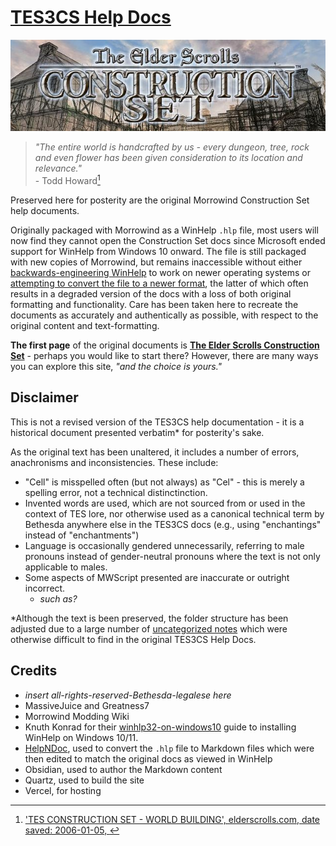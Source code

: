 # [TES3CS Help Docs](https://tes3cs-manual.vercel.app/)

![](content/assets/morrowind-construction-set-loading-screen-banner.jpg)

> _"The entire world is handcrafted by us - every dungeon, tree, rock and even flower has been given consideration to its location and relevance."_  
> \- Todd Howard[^1]

Preserved here for posterity are the original Morrowind Construction Set help documents.

Originally packaged with Morrowind as a WinHelp `.hlp` file, most users will now find they cannot open the Construction Set docs since Microsoft ended support for WinHelp from Windows 10 onward. The file is still packaged with new copies of Morrowind, but remains inaccessible without either [backwards-engineering WinHelp](https://github.com/knuth-konrad/winhlp32-on-windows10) to work on newer operating systems or [attempting to convert the file to a newer format](https://abitoftaste.altervista.org/morrowind/index.php?option=downloads&Itemid=50&task=info&id=78&-TES-Construction-Set-chm), the latter of which often results in a degraded version of the docs with a loss of both original formatting and functionality. Care has been taken here to recreate the documents as accurately and authentically as possible, with respect to the original content and text-formatting.

**The first page** of the original documents is **[The Elder Scrolls Construction Set](https://tes3cs-manual.vercel.app/getting-started/)** - perhaps you would like to start there? However, there are many ways you can explore this site, _"and the choice is yours."_

## Disclaimer

This is not a revised version of the TES3CS help documentation - it is a historical document presented verbatim\* for posterity's sake.

As the original text has been unaltered, it includes a number of errors, anachronisms and inconsistencies. These include:

- "Cell" is misspelled often (but not always) as "Cel" - this is merely a spelling error, not a technical distinctinction.
- Invented words are used, which are not sourced from or used in the context of TES lore, nor otherwise used as a canonical technical term by Bethesda anywhere else in the TES3CS docs (e.g., using "enchantings" instead of "enchantments")
- Language is occasionally gendered unnecessarily, referring to male pronouns instead of gender-neutral pronouns where the text is not only applicable to males.
- Some aspects of MWScript presented are inaccurate or outright incorrect.
	- _such as?_

\*Although the text is been preserved, the folder structure has been adjusted due to a large number of [uncategorized notes](https://tes3cs-manual.vercel.app/appendix#uncategorized-notes) which were otherwise difficult to find in the original TES3CS Help Docs.

## Credits

- _insert all-rights-reserved-Bethesda-legalese here_
- MassiveJuice and Greatness7
- Morrowind Modding Wiki
- Knuth Konrad for their [winhlp32-on-windows10](https://github.com/knuth-konrad/winhlp32-on-windows10) guide to installing WinHelp on Windows 10/11.
- [HelpNDoc](https://www.helpndoc.com/), used to convert the `.hlp` file to Markdown files which were then edited to match the original docs as viewed in WinHelp
- Obsidian, used to author the Markdown content
- Quartz, used to build the site
- Vercel, for hosting

[^1]: ['TES CONSTRUCTION SET - WORLD BUILDING', elderscrolls.com, date saved: 2006-01-05, ](https://web.archive.org/web/20060105022248/http://www.elderscrolls.com/downloads/media_movies.htm)
